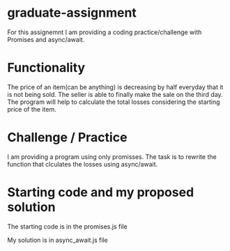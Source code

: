# graduate-assignment
For this assignemnt I am providing a coding practice/challenge with Promises and async/await.


# Functionality
The price of an item(can be anything) is decreasing by half everyday that it is not being sold. 
The seller is able to finally make the sale on the third day. The program will help to calculate 
the total losses considering the starting price of the item. 


# Challenge / Practice
I am providing a program using only promisses. The task is to rewrite the function that clculates the losses using async/await.

# Starting code and my proposed solution
The starting code is in the promises.js file

My solution is in async_await.js file

